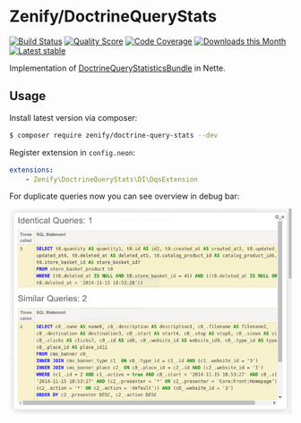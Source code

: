 # Zenify/DoctrineQueryStats 

[![Build Status](https://img.shields.io/travis/Zenify/DoctrineQueryStats.svg?style=flat-square)](https://travis-ci.org/Zenify/DoctrineQueryStats)
[![Quality Score](https://img.shields.io/scrutinizer/g/Zenify/DoctrineQueryStats.svg?style=flat-square)](https://scrutinizer-ci.com/g/Zenify/DoctrineQueryStats)
[![Code Coverage](https://img.shields.io/scrutinizer/coverage/g/Zenify/DoctrineQueryStats.svg?style=flat-square)](https://scrutinizer-ci.com/g/Zenify/DoctrineQueryStats)
[![Downloads this Month](https://img.shields.io/packagist/dm/zenify/doctrine-query-stats.svg?style=flat-square)](https://packagist.org/packages/zenify/doctrine-query-stats)
[![Latest stable](https://img.shields.io/packagist/v/zenify/doctrine-query-stats.svg?style=flat-square)](https://packagist.org/packages/zenify/doctrine-query-stats)

Implementation of [DoctrineQueryStatisticsBundle](https://github.com/sensiolabs/SensioLabsDoctrineQueryStatisticsBundle) in Nette.


## Usage

Install latest version via composer:

```sh
$ composer require zenify/doctrine-query-stats --dev
```

Register extension in `config.neon`:

```yaml
extensions:
	- Zenify\DoctrineQueryStats\DI\DqsExtension
```

For duplicate queries now you can see overview in debug bar:
	
![Debug panel](screenshot.png)
